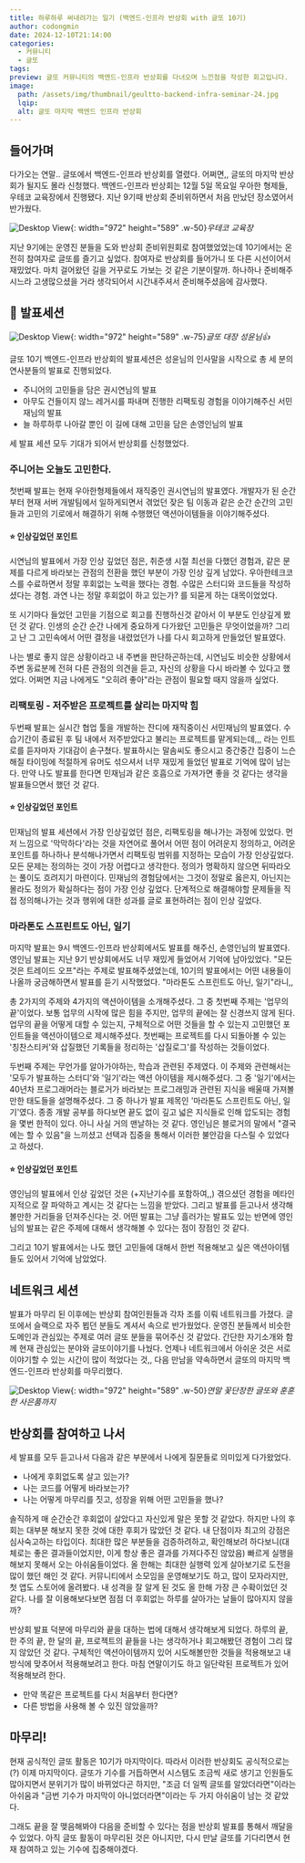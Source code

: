 ```yaml
---
title: 하루하루 써내려가는 일기 (백엔드-인프라 반상회 with 글또 10기)
author: codongmin
date: 2024-12-10T21:14:00
categories:
  - 커뮤니티
  - 글또
tags: 
preview: 글또 커뮤니티의 백엔드-인프라 반상회를 다녀오며 느낀점을 작성한 회고입니다.
image:
  path: /assets/img/thumbnail/geultto-backend-infra-seminar-24.jpg
  lqip: 
  alt: 글또 마지막 백엔드 인프라 반상회
---
```


## 들어가며

다가오는 연말.. 글또에서 백엔드-인프라 반상회를 열렸다. 어쩌면,, 글또의 마지막 반상회가 될지도 몰라 신청했다.
백엔드-인프라 반상회는 12월 5일 목요일 우아한 형제들, 우테코 교육장에서 진행됐다. 지난 9기때 반상회 준비위하면서 처음 만났던 장소였어서 반가웠다.

![Desktop View](/assets/posts/review/geultto/geultto-backend-infra-seminar-24/seminar-entrance.jpeg){: width="972" height="589" .w-50}_우테코 교육장_

지난 9기에는 운영진 분들을 도와 반상회 준비위원회로 참여했었었는데 10기에서는 온전히 참여자로 글또를 즐기고 싶었다. 참여자로 반상회를 들어가니 또 다른 시선이어서 재밌었다. 마치 걸어왔던 길을 거꾸로도 가보는 것 같은 기분이랄까. 하나하나 준비해주시느라 고생많으셨을 거라 생각되어서 시간내주셔서 준비해주셨음에 감사했다.

## 🎤 발표세션

![Desktop View](/assets/posts/review/geultto/geultto-backend-infra-seminar-24/seminar-start.jpeg){: width="972" height="589" .w-75}_글또 대장 성윤님👍_

글또 10기 백엔드-인프라 반상회의 발표세션은 성윤님의 인사말을 시작으로 총 세 분의 연사분들의 발표로 진행되었다.

- 주니어의 고민들을 담은 권시연님의 발표
- 아무도 건들이지 않느 레거시를 파내며 진행한 리팩토링 경험을 이야기해주신 서민재님의 발표
- 늘 하루하루 나아갈 뿐인 이 길에 대해 고민을 담은 손영인님의 발표

세 발표 세션 모두 기대가 되어서 반상회를 신청했었다.

### 주니어는 오늘도 고민한다.

첫번째 발표는 현재 우아한형제들에서 재직중인 권시연님의 발표였다. 개발자가 된 순간부터 현재 서버 개발팀에서 일하게되면서 겪었던 잦은 팀 이동과 같은 순간 순간의 고민들과 고민의 기로에서 해결하기 위해 수행했던 액션아이템들을 이야기해주셨다.

#### ⭐️ 인상깊었던 포인트

시연님의 발표에서 가장 인상 깊었던 점은, 취준생 시절 최선을 다했던 경험과, 같은 문제를 다르게 바라보는 관점의 전환을 했던 부분이 가장 인상 깊게 남았다. 우아한테크코스를 수료하면서 정말 후회없는 노력을 했다는 경험. 수많은 스터디와 코드들을 작성하셨다는 경험. 과연 나는 정말 후회없이 하고 있는가? 를 되묻게 하는 대목이었었다.

또 시기마다 들었던 고민을 기점으로 회고를 진행하신것 같아서 이 부분도 인상깊게 봤던 것 같다. 인생의 순간 순간 나에게 중요하게 다가왔던 고민들은 무엇이었을까? 그리고 난 그 고민속에서 어떤 결정을 내렸었던가 나를 다시 회고하게 만들었던 발표였다.

나는 별로 좋지 않은 상황이라고 내 주변을 판단하곤하는데, 시연님도 비슷한 상황에서 주변 동료분께 전혀 다른 관점의 의견을 듣고, 자신의 상황을 다시 바라볼 수 있다고 했었다. 어쩌면 지금 나에게도 "오히려 좋아"라는 관점이 필요할 때지 않을까 싶었다.

### 리팩토링 - 저주받은 프로젝트를 살리는 마지막 힘

두번째 발표는 실시간 협업 툴을 개발하는 잔디에 재직중이신 서민재님의 발표였다. 수습기간이 종료된 후 팀 내에서 저주받았다고 불리는 프로젝트를 맡게되는데,,, 라는 인트로를 듣자마자 기대감이 솓구쳤다. 발표하시는 말솜씨도 좋으시고 중간중간 집중이 느슨해질 타이밍에 적절하게 유머도 섞으셔서 너무 재밌게 들었던 발표로 기억에 많이 남는다. 만약 나도 발표를 한다면 민재님과 같은 호흡으로 가져가면 좋을 것 같다는 생각을 발표들으면서 했던 것 같다.

#### ⭐️ 인상깊었던 포인트

민재님의 발표 세션에서 가장 인상깊었던 점은, 리팩토링을 해나가는 과정에 있었다. 먼저 느낌으로 '막막하다'라는 것을 자연어로 풀어서 어떤 점이 어려운지 정의하고, 어려운 포인트를 하나하나 분석해나가면서 리팩토링 범위를 지정하는 모습이 가장 인상깊었다. 모든 문제는 정의하는 것이 가장 어렵다고 생각한다. 정의가 명확하지 않으면 뒤따라오는 풀이도 흐려지기 마련이다. 민재님의 경험담에서는 그것이 정말로 옳은지, 아닌지는 몰라도 정의가 확실하다는 점이 가장 인상 깊었다. 단계적으로 해결해야할 문제들을 직접 정의해나가는 것과 행위에 대한 성과를 글로 표현하려는 점이 인상 깊었다.

### 마라톤도 스프린트도 아닌, 일기

마지막 발표는 9시 백엔드-인프라 반상회에서도 발표를 해주신, 손영인님의 발표였다. 영인님 발표는 지난 9기 반상회에서도 너무 재밌게 들었어서 기억에 남아있었다. "모든 것은 트레이드 오프"라는 주제로 발표해주셨었는데, 10기의 발표에서는 어떤 내용들이 나올까 궁금해하면서 발표를 듣기 시작했었다. "마라톤도 스프린트도 아닌, 일기"라니,,

총 2가지의 주제와 4가지의 액션아이템을 소개해주셨다. 그 중 첫번째 주제는 '업무의 끝'이었다. 보통 업무의 시작에 많은 힘을 주지만, 업무의 끝에는 잘 신경쓰지 않게 된다. 업무의 끝을 어떻게 대할 수 있는지, 구체적으로 어떤 것들을 할 수 있는지 고민했던 포인트들을 액션아이템으로 제시해주셨다. 첫번째는 프로젝트를 다시 되돌아볼 수 있는 '칭찬스티커'와 삽질했던 기록들을 정리하는 '삽질로그'를 작성하는 것들이었다.

두번째 주제는 무언가를 알아가야하는, 학습과 관련된 주제였다. 이 주제와 관련해서는 '모두가 발표하는 스터디'와 '일기'라는 액션 아이템을 제시해주셨다. 그 중 '일기'에서는 40년차 프로그래머라는 블로거가 바라보는 프로그래밍과 관련된 지식을 배울때 가져볼만한 태도들을 설명해주셨다. 그 중 하나가 발표 제목인 '마라톤도 스프린트도 아닌, 일기'였다. 종종 개발 공부를 하다보면 끝도 없이 깊고 넓은 지식들로 인해 압도되는 경험을 몇번 한적이 있다. 아니 사실 거의 맨날하는 것 같다. 영인님은 블로거의 말에서 "결국에는 할 수 있음"을 느끼셨고 선택과 집중을 통해서 이러한 불안감을 다스릴 수 있었다고 하셨다.

#### ⭐️ 인상깊었던 포인트

영인님의 발표에서 인상 깊었던 것은 (+지난기수를 포함하여,,) 겪으셨던 경험을 메타인지적으로 잘 파악하고 계시는 것 같다는 느낌을 받았다. 그리고 발표를 듣고나서 생각해볼만한 거리들을 던져주신다는 것. 어떤 발표는 그냥 흘러가는 발표도 있는 반면에 영인님의 발표는 같은 주제에 대해서 생각해볼 수 있다는 점이 장점인 것 같다.

그리고 10기 발표에서는 나도 했던 고민들에 대해서 한번 적용해보고 싶은 액션아이템들도 있어서 기억에 남았었다.

## 네트워크 세션

발표가 마무리 된 이후에는 반상회 참여인원들과 각자 조를 이뤄 네트워크를 가졌다. 글또에서 슬랙으로 자주 뵙던 분들도 계셔서 속으로 반가웠었다. 운영진 분들께서 비슷한 도메인과 관심있는 주제로 여러 글또 분들을 묶어주신 것 같았다. 간단한 자기소개와 함께 현재 관심있는 분야와 글또이야기를 나눴다. 언제나 네트워크에서 아쉬운 것은 서로 이야기할 수 있는 시간이 많이 적었다는 것,, 다음 만남을 약속하면서 글또의 마지막 백엔드-인프라 반상회를 마무리했다.

![Desktop View](/assets/posts/review/geultto/geultto-backend-infra-seminar-24/seminar-gift.jpeg){: width="972" height="589" .w-50}_연말 꽃단장한 글또와 훈훈한 사은품까지_

## 반상회를 참여하고 나서

세 발표를 모두 듣고나서 다음과 같은 부분에서 나에게 질문들로 의미있게 다가왔었다.

- 나에게 후회없도록 살고 있는가?
- 나는 코드를 어떻게 바라보는가?
- 나는 어떻게 마무리를 짓고, 성장을 위해 어떤 고민들을 했나?

솔직하게 매 순간순간 후회없이 살았다고 자신있게 말은 못할 것 같았다. 하지만 나의 후회는 대부분 해보지 못한 것에 대한 후회가 많았던 것 같다. 내 단점이자 최고의 강점은 심사숙고하는 타입이다. 최대한 많은 부분들을 검증하려하고, 확인해보려 하다보니(대체로는 좋은 결과들이었지만, 이게 항상 좋은 결과를 가져다주진 않았음) 빠르게 실행을 해보지 못해서 오는 아쉬움들이었다. 올 한해는 최대한 실행력 있게 살아보기로 도전을 많이 했던 해인 것 같다. 커뮤니티에서 소모임을 운영해보기도 하고, 많이 모자라지만, 첫 앱도 스토어에 올려봤다. 내 성격을 잘 알게 된 것도 올 한해 가장 큰 수확이었던 것 같다. 나를 잘 이용해보다보면 점점 더 후회없는 하루를 살아가는 날들이 많아지지 않을까?

반상회 발표 덕분에 마무리와 끝을 대하는 법에 대해서 생각해보게 되었다. 하루의 끝, 한 주의 끝, 한 달의 끝, 프로젝트의 끝들을 나는 생각하거나 회고해봤던 경험이 그리 많지 않았던 것 같다. 구체적인 액션아이템까지 있어 시도해볼만한 것들을 적용해보고 내 방식에 맞추어서 적용해보려고 한다. 마침 연말이기도 하고 일단락된 프로젝트가 있어 적용해보려 한다.

- 만약 똑같은 프로젝트를 다시 처음부터 한다면?
- 다른 방법을 사용해 볼 수 있진 않았을까?


## 마무리!

현재 공식적인 글또 활동은 10기가 마지막이다. 따라서 이러한 반상회도 공식적으로는(?) 이제 마지막이다.
글또가 기수를 거듭하면서 시스템도 조금씩 새로 생기고 인원들도 많아지면서 분위기가 많이 바뀌었다곤 하지만, "조금 더 일찍 글또를 알았더라면"이라는 아쉬움과 "금번 기수가 마지막이 아니었더라면"이라는 두 가지 아쉬움이 남는 것 같았다.

그래도 끝을 잘 맺음해봐야 다음을 준비할 수 있다는 점을 반상회 발표를 통해서 깨달을 수 있었다.
아직 글또 활동이 마무리된 것은 아니지만, 다시 만날 글또를 기다리면서 현재 참여하고 있는 기수에 집중해야겠다.
